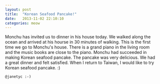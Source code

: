 ```yaml
---
layout: post
title:  "Korean Seafood Pancake!"
date:   2013-11-02 22:10:10
categories: meow
---
```

Monchu has invited us to dinner in his house today. We walked along the ocean and arrived at his hourse in 30 minutes of walking. This is the first time we go to Monchu's house. There is a grand piano in the living room and the music books are close to the piano. Monchu had succeeded in making Korean seafood pancake. The pancake was very delicious. We had a great dinner and felt satisfied. When I return to Taiwan, I would like to try Korean seafood pancake. :)

`@janetyc :-)`

